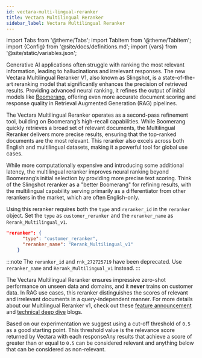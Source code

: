 ```yaml
---
id: vectara-multi-lingual-reranker
title: Vectara Multilingual Reranker
sidebar_label: Vectara Multilingual Reranker
---
```


import Tabs from '@theme/Tabs';
import TabItem from '@theme/TabItem';
import {Config} from '@site/docs/definitions.md';
import {vars} from '@site/static/variables.json';

Generative AI applications often struggle with ranking the most relevant 
information, leading to hallucinations and irrelevant responses. The new 
Vectara Multilingual Reranker V1, also known as Slingshot, is a 
state-of-the-art reranking model that significantly enhances the precision of 
retrieved results. Providing advanced neural ranking, it refines the output of 
initial models like [Boomerang](https://vectara.com/blog/introducing-boomerang-vectaras-new-and-improved-retrieval-model/), 
offering even more accurate document scoring and response quality in Retrieval 
Augmented Generation (RAG) pipelines.

The Vectara Multilingual Reranker operates as a second-pass refinement tool, 
building on Boomerang’s high-recall capabilities. While Boomerang quickly 
retrieves a broad set of relevant documents, the Multilingual Reranker 
delivers more precise results, ensuring that the top-ranked documents are the 
most relevant. This reranker also excels across both English and multilingual 
datasets, making it a powerful tool for global use cases.

While more computationally expensive and introducing some additional latency, 
the multilingual reranker improves neural ranking beyond Boomerang’s initial 
selection by providing more precise text scoring. Think of the Slingshot 
reranker as a "better Boomerang" for refining results, with the multilingual 
capability serving primarily as a differentiator from other rerankers in the 
market, which are often English-only.

Using this reranker requires both the `type` and `reranker_id` in the 
`reranker` object. Set the `type` as `customer_reranker` and the `reranker_name` as `Rerank_Multilingual_v1`.

```json
"reranker": {
      "type": "customer_reranker",
      "reranker_name": "Rerank_Multilingual_v1"
    }
```

:::note
The `reranker_id` and `rnk_272725719` have been deprecated. Use `reranker_name` and 
`Rerank_Multilingual_v1` instead.
:::

The Vectara Multilingual Reranker ensures impressive zero-shot performance on 
unseen data and domains, and it **never** trains on customer data. In RAG use 
cases, this reranker distinguishes the scores of relevant and irrelevant 
documents in a query-independent manner. For more details about our 
Multilingual Reranker v1, check out these [feature announcement](https://vectara.com/blog/unlocking-the-state-of-the-art-reranker-introducing-the-vectara-multilingual-reranker_v1/) and 
[technical deep dive](https://vectara.com/blog/deep-dive-into-vectara-multilingual-reranker-v1-state-of-the-art-reranker-across-100-languages/) blogs.

Based on our experimentation we suggest using a cut-off threshold of `0.5` as 
a good starting point. This threshold value is the relevance score returned by 
Vectara with each responseAny results that achieve a score of greater than or 
equal to `0.5` can be considered relevant and anything below that can be 
considered as non-relevant.
